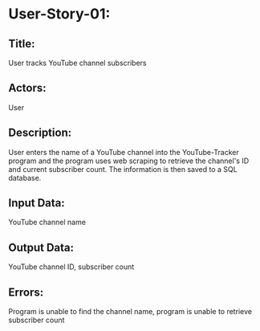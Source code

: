 # User-Story-01:

## Title:
User tracks YouTube channel subscribers

## Actors:
User

## Description:
User enters the name of a YouTube channel into the YouTube-Tracker program and the program uses web scraping to retrieve the channel's ID and current subscriber count. The information is then saved to a SQL database.

## Input Data:
YouTube channel name

## Output Data:
YouTube channel ID, subscriber count

## Errors:
Program is unable to find the channel name, program is unable to retrieve subscriber count

